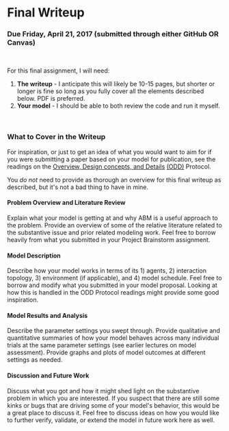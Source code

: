 # Final Writeup

### Due Friday, April 21, 2017 (submitted through either GitHub OR Canvas)

&nbsp; 

For this final assignment, I will need:

1) __The writeup__ - I anticipate this will likely be 10-15 pages, but shorter or longer is fine so long as you fully cover all the elements described below. PDF is preferred.
2) __Your model__ - I should be able to both review the code and run it myself. 

&nbsp; 


### What to Cover in the Writeup

For inspiration, or just to get an idea of what you would want to aim for if you were submitting a paper based on your model for publication, 
see the readings on the [Overview, Design concepts, and Details](https://github.com/lynetteshaw/cscs-530-wi2017/blob/master/Readings/ODD_update.pdf)
[(ODD)](https://github.com/lynetteshaw/cscs-530-wi2017/blob/master/Readings/ODD_update.pdf) Protocol.

You _do not_ need to provide as thorough an overview for this final writeup as described, but it's not a bad thing to have in mine.

#### Problem Overview and Literature Review

Explain what your model is getting at and why ABM is a useful approach to the problem. Provide an overview of some of the relative literature 
related to the substantive issue and prior related modeling work. Feel free to borrow heavily from what you submitted in your 
Project Brainstorm assignment.


#### Model Description

Describe how your model works in terms of its 1) agents, 2) interaction topology, 3) environment (if applicable), and 4) model schedule. 
Feel free to borrow and modify what you submitted in your model proposal. Looking at how this is handled in the ODD Protocol readings might 
provide some good inspiration.

#### Model Results and Analysis

Describe the parameter settings you swept through. Provide qualitative and quantitative summaries of how your model behaves 
across many individual trials at the same parameter settings (see earlier lectures on model assessment). Provide graphs and plots 
of model outcomes at different settings as needed.


#### Discussion and Future Work

Discuss what you got and how it might shed light on the substantive problem in which you are interested. If you suspect that there are still
some kinks or bugs that are driving some of your model's behavior, this would be a great place to discuss it. Feel free to discuss ideas
on how you would like to further verify, validate, or extend the model in future work here as well.



